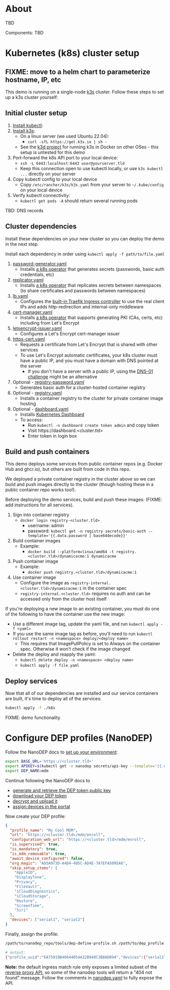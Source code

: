 # About

TBD

Components:
TBD


# Kubernetes (k8s) cluster setup

## FIXME: move to a helm chart to parameterize hostname, IP, etc

This demo is running on a single-node [k3s](https://k3s.io/) cluster. Follow these steps to set up a k3s cluster yourself:

## Initial cluster setup

1. [Install kubectl](https://kubernetes.io/docs/tasks/tools/#kubectl):
1. [Install k3s](https://docs.k3s.io/installation):
    - On a linux server (we used Ubuntu 22.04):
        - `curl -sfL https://get.k3s.io | sh -`
    - See the [k3d project](https://k3d.io/stable/) for running k3s in Docker on other OSes - this setup is untested for this demo
1.  Port-forward the k8s API port to your local device:
    - `ssh -L 6443:localhost:6443 user@yourserver.tld`
    - Keep this connection open to use kubectl locally, or use `k3s kubectl ...` directly on your server
1. Copy kubectl config to your local device
    - Copy `/etc/rancher/k3s/k3s.yaml` from your server to `~/.kube/config` on your local device
1. Verify kubectl connectivity:
    - `kubectl get pods -A` should return several running pods

TBD: DNS records

## Cluster dependencies

Install these dependencies on your new cluster so you can deploy the demo in the next step.

Install each dependency in order using `kubectl apply -f path/to/file.yaml`

1. [password-generator.yaml](./k8s/cluster/password-generator.yaml)
    - Installs [a k8s operator](https://github.com/mittwald/kubernetes-secret-generator) that generates secrets (passwords, basic auth credentials, etc)
1. [replicator.yaml](./k8s/cluster/replicatoryaml)
    - Installs [a k8s operator](https://github.com/mittwald/kubernetes-replicator) that replicates secrets between namespaces (to share certificates and passwords between namespaces)
1. [lb.yaml](./k8s/cluster/lb.yaml)
    - Configures the [built-in Traefik Ingress controller](https://docs.k3s.io/networking/networking-services#traefik-ingress-controller) to use the real client IPs and adds http-redirection and internal-only middleware
1. [cert-manager.yaml](./k8s/cluster/cert-manager.yaml)
    - Installs [a k8s operator](https://cert-manager.io/) that supports generating PKI (CAs, certs, etc) including from Let's Encrypt
1. [letsencrypt-issuer.yaml](./k8s/cluster/letsencrypt-issuer.yaml)
    - Configures a Let's Encrypt cert-manager issuer
1. [https-cert.yaml](./k8s/cluster/https-cert.yaml)
    - Requests a certificate from Let's Encrypt that is shared with other services
    - To use Let's Encrypt automatic certificates, your k8s cluster must have a public IP, and you must have a domain with DNS pointed at the server
        - If you don't have a server with a public IP, using the [DNS-01 challenge](https://cert-manager.io/docs/configuration/acme/dns01/) might be an alternative
1. Optional - [registry-password.yaml](./k8s/cluster/registry-password.yaml)
    - Generates basic auth for a cluster-hosted container registry
1. Optional - [registry.yaml](./k8s/cluster/replicatoryaml)
    - Installs a container registry to the cluster for private container image hosting
1. Optional - [dashboard.yaml](./k8s/cluster/dashboard.yaml)
    - Installs [Kubernetes Dashboard](https://github.com/kubernetes/dashboard)
    - To access:
        - Run `kubectl -n dashboard create token admin` and copy token
        - Visit https://dashboard.<cluster.tld>
        - Enter token in login box

## Build and push containers

This demo deploys some services from public container repos (e.g. Docker Hub and ghcr.io), but others are built from code in this repo.

We deployed a private container registry in the cluster above so we can build and push images directly to the cluster (though hosting these in a public container repo works too!).

Before deploying the demo services, build and push these images: (FIXME: add instructions for all services).

1. Sign into container registry
    - `docker login registry-<cluster.tld>`
        - username: admin
        - password: `kubectl get -n registry secrets/basic-auth --template='{{.data.password | base64decode}}'`
1. Build container images
    - Example:
        - `docker build --platform=linux/amd64 -t registry.<cluster.tld>/dynamicacme:1 dynamicacme`
1. Push container image
    - Example:
        - `docker push registry.<cluster.tld>/dynamicacme:1`
1. Use container image
    - Configure the image as `registry-internal.<cluster.tld>/dynamicacme:1` in the container spec
    - `registry-internal.<cluster.tld>` requires no auth and can be accessed only from the cluster host itself

If you're deploying a new image to an existing container, you must do one of the following to have the container use the new image:

- Use a different image tag, update the yaml file, and run `kubectl apply -f <yaml>`
- If you use the same image tag as before, you'll need to run `kubectl rollout restart -n <namespace> deploy/<deploy name>`
    - This requires that ImagePullPolicy is set to Always on the container spec. Otherwise it won't check if the image changed
- Delete the deploy and reapply the yaml:
    - `kubectl delete deploy -n <namespace> <deploy name>`
    - `kubectl apply -f file.yaml`

## Deploy services

Now that all of our dependencies are installed and our service containers are built, it's time to deploy all of the services:

```bash
kubectl apply -f ./k8s
```

FIXME: demo functionality

# Configure DEP profiles (NanoDEP)

Follow the NanoDEP docs to [set up your environment](https://github.com/micromdm/nanodep/blob/main/docs/quickstart.md#setup-environment):

```bash
export BASE_URL='https://<cluster.tld>'
export APIKEY=$(kubectl get -n nanodep secrets/api-key --template='{{.data.password | base64decode}}')
export DEP_NAME=mdm
```

Continue following the NanoDEP docs to

- [generate and retrieve the DEP token public key](https://github.com/micromdm/nanodep/blob/main/docs/quickstart.md#generate-and-retrieve-the-dep-token-public-key)
- [download your DEP token](https://github.com/micromdm/nanodep/blob/main/docs/quickstart.md#download-token)
- [decrypt and upload it](https://github.com/micromdm/nanodep/blob/main/docs/quickstart.md#decrypt-tokens)
- [assign devices in the portal](https://github.com/micromdm/nanodep/blob/main/docs/quickstart.md#assign-a-device-in-the-portal)

Now create your DEP profile:

```json
{
  "profile_name": "My Cool MDM",
  "url": "https://<cluster.tld>/mdm/enroll",
  "configuration_web_url": "https://<cluster.tld>/mdm/enroll",
  "is_supervised": true,
  "is_mandatory": true,
  "is_mdm_removable": true,
  "await_device_configured": false,
  "org_magic": "AD5A973D-A4D4-405C-AD4E-7A7EFA5095A6",
  "skip_setup_items": [
    "AppleID",
    "DisplayTone",
    "Privacy",
    "FileVault",
    "iCloudDiagnostics",
    "iCloudStorage",
    "Restore",
    "ScreenTime",
    "Siri"
  ],
  "devices": ["serial1", "serial2"]
}
```

Finally, assign the profile:

```bash
/path/to/nanodep_repo/tools/dep-define-profile.sh /path/to/dep_profile.json

# output:
{"profile_uuid":"EA75919B46644054A32B940C3B8AD094","devices":{"serial1":"SUCCESS","serial2":"SUCCESS"}}
```

**Note:** the default ingress match rule only exposes a limited subset of the [reverse proxy API](https://github.com/micromdm/nanodep/blob/main/docs/operations-guide.md#reverse-proxy), so some of the nanodep tools will return a "404 not found" message. Follow the comments in [nanodep.yaml](./k8s/nanodep.yaml) to fully expose the API.
